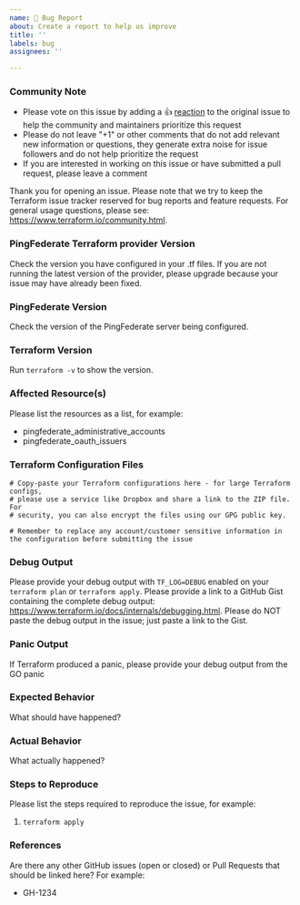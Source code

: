 ```yaml
---
name: 🐛 Bug Report
about: Create a report to help us improve
title: ''
labels: bug
assignees: ''

---
```


<!--- Please keep this note for the community --->

### Community Note

* Please vote on this issue by adding a 👍 [reaction](https://blog.github.com/2016-03-10-add-reactions-to-pull-requests-issues-and-comments/) to the original issue to help the community and maintainers prioritize this request
* Please do not leave "+1" or other comments that do not add relevant new information or questions, they generate extra noise for issue followers and do not help prioritize the request
* If you are interested in working on this issue or have submitted a pull request, please leave a comment

<!--- Thank you for keeping this note for the community --->

Thank you for opening an issue. Please note that we try to keep the Terraform issue tracker reserved for bug reports and feature requests. For general usage questions, please see: https://www.terraform.io/community.html.

### PingFederate Terraform provider Version
Check the version you have configured in your .tf files. If you are not running the latest version of the provider, please upgrade because your issue may have already been fixed.

### PingFederate Version
Check the version of the PingFederate server being configured.

### Terraform Version
Run `terraform -v` to show the version.

### Affected Resource(s)
Please list the resources as a list, for example:
- pingfederate_administrative_accounts
- pingfederate_oauth_issuers

### Terraform Configuration Files
```hcl
# Copy-paste your Terraform configurations here - for large Terraform configs,
# please use a service like Dropbox and share a link to the ZIP file. For
# security, you can also encrypt the files using our GPG public key.

# Remember to replace any account/customer sensitive information in the configuration before submitting the issue
```

### Debug Output
Please provide your debug output with `TF_LOG=DEBUG` enabled on your `terraform plan` or `terraform apply`. Please provide a link to a GitHub Gist containing the complete debug output: https://www.terraform.io/docs/internals/debugging.html. Please do NOT paste the debug output in the issue; just paste a link to the Gist.

### Panic Output
If Terraform produced a panic, please provide your debug output from the GO panic

### Expected Behavior
What should have happened?

### Actual Behavior
What actually happened?

### Steps to Reproduce
Please list the steps required to reproduce the issue, for example:
1. `terraform apply`

### References
Are there any other GitHub issues (open or closed) or Pull Requests that should be linked here? For example:
- GH-1234
